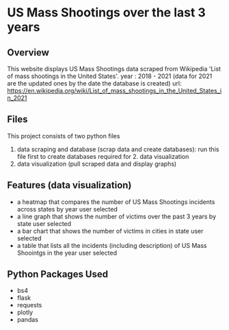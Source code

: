 # US Mass Shootings over the last 3 years

## Overview
This website displays US Mass Shootings data scraped from Wikipedia 'List of mass shootings in the United States'.
year : 2018 - 2021 (data for 2021 are the updated ones by the date the database is created)
url: https://en.wikipedia.org/wiki/List_of_mass_shootings_in_the_United_States_in_2021

## Files
This project consists of two python files
1. data scraping and database (scrap data and create databases): run this file first to create databases required for 2. data visualization
2. data visualization (pull scraped data and display graphs)

## Features (data visualization)
- a heatmap that compares the number of US Mass Shootings incidents across states by year user selected
- a line graph that shows the number of victims over the past 3 years by state user selected
- a bar chart that shows the number of victims in cities in state user selected
- a table that lists all the incidents (including description) of US Mass Shoointgs in the year user selected

## Python Packages Used
- bs4
- flask
- requests
- plotly
- pandas
